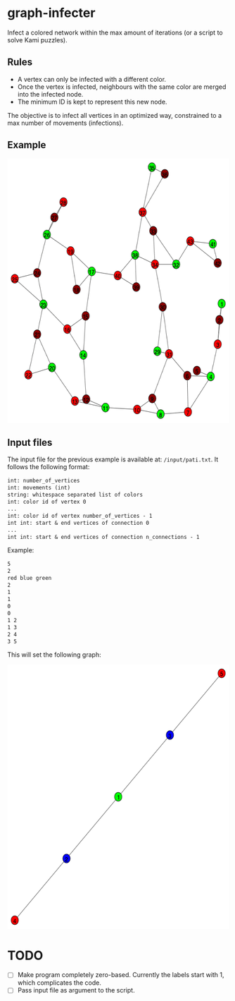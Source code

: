 # graph-infecter
Infect a colored network within the max amount of iterations (or a script to solve Kami puzzles).

## Rules
- A vertex can only be infected with a different color.
- Once the vertex is infected, neighbours with the same color are merged into the infected node.
- The minimum ID is kept to represent this new node.

The objective is to infect all vertices in an optimized way, constrained to a max number of movements (infections).

## Example
<p align="center">
  <img width="600" height="600" src="/resources/example_solution.gif">
</p>

## Input files
The input file for the previous example is available at: `/input/pati.txt`. It follows the following format:
```
int: number_of_vertices
int: movements (int)
string: whitespace separated list of colors
int: color id of vertex 0
...
int: color id of vertex number_of_vertices - 1
int int: start & end vertices of connection 0
...
int int: start & end vertices of connection n_connections - 1
```

Example:
```
5
2
red blue green
2
1
1
0
0
1 2
1 3
2 4
3 5
```
This will set the following graph:
<p align="center">
  <img width="600" height="600" src="/resources/small_input.jpeg">
</p>

# TODO
- [ ] Make program completely zero-based. Currently the labels start with 1, which complicates the code.
- [ ] Pass input file as argument to the script. 
